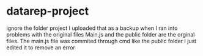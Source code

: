 # datarep-project
ignore the folder project I uploaded that as a backup when I ran into problems with the original files Main.js and the public folder
are the orginal files.
The main.js file was commited through cmd like the public folder I just edited it to remove an error
